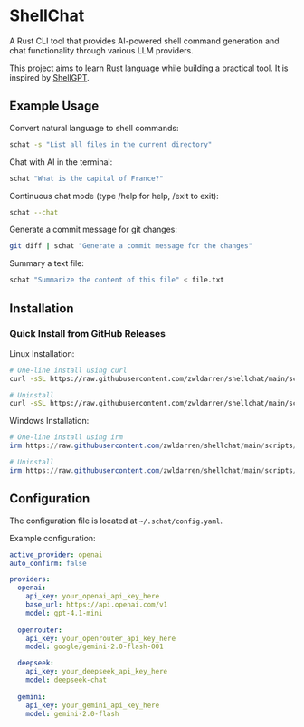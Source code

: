 # ShellChat

A Rust CLI tool that provides AI-powered shell command generation and chat functionality through various LLM providers.

This project aims to learn Rust language while building a practical tool. It is inspired by [ShellGPT](https://github.com/TheR1D/shell_gpt).


## Example Usage

Convert natural language to shell commands:

```bash
schat -s "List all files in the current directory"
```

Chat with AI in the terminal:

```bash
schat "What is the capital of France?"
```

Continuous chat mode (type /help for help, /exit to exit):
```bash
schat --chat
```

Generate a commit message for git changes:
```bash
git diff | schat "Generate a commit message for the changes"
```

Summary a text file:
```bash
schat "Summarize the content of this file" < file.txt
```

## Installation

### Quick Install from GitHub Releases

Linux Installation:
```bash
# One-line install using curl
curl -sSL https://raw.githubusercontent.com/zwldarren/shellchat/main/scripts/install.sh | bash -s -- install

# Uninstall
curl -sSL https://raw.githubusercontent.com/zwldarren/shellchat/main/scripts/install.sh | bash -s -- uninstall
```

Windows Installation:
```powershell
# One-line install using irm
irm https://raw.githubusercontent.com/zwldarren/shellchat/main/scripts/install.ps1 -OutFile $env:TEMP\install.ps1; & $env:TEMP\install.ps1 install

# Uninstall
irm https://raw.githubusercontent.com/zwldarren/shellchat/main/scripts/install.ps1 -OutFile $env:TEMP\install.ps1; & $env:TEMP\install.ps1 uninstall
```
## Configuration

The configuration file is located at `~/.schat/config.yaml`.

Example configuration:
```yaml
active_provider: openai
auto_confirm: false

providers:
  openai:
    api_key: your_openai_api_key_here
    base_url: https://api.openai.com/v1
    model: gpt-4.1-mini
  
  openrouter:
    api_key: your_openrouter_api_key_here
    model: google/gemini-2.0-flash-001

  deepseek:
    api_key: your_deepseek_api_key_here
    model: deepseek-chat
  
  gemini:
    api_key: your_gemini_api_key_here
    model: gemini-2.0-flash
```
